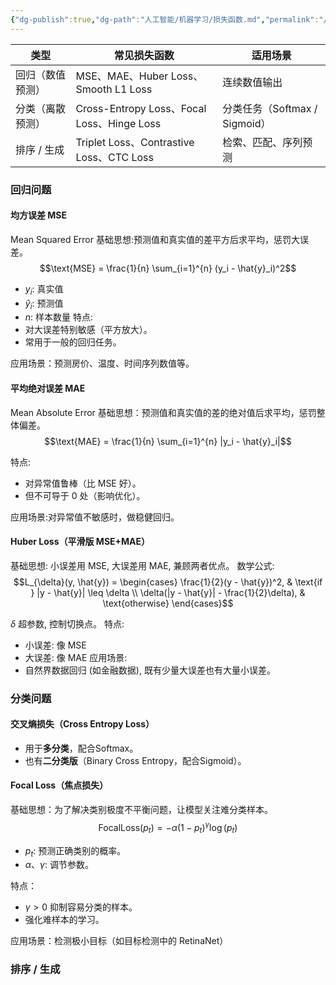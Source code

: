 ```yaml
---
{"dg-publish":true,"dg-path":"人工智能/机器学习/损失函数.md","permalink":"/人工智能/机器学习/损失函数/","dgPassFrontmatter":true,"noteIcon":"","created":"2025-04-29T00:13:49.617+08:00","updated":"2025-04-29T11:32:45.564+08:00"}
---
```





| 类型       | 常见损失函数                                   | 适用场景                    |
| -------- | ---------------------------------------- | ----------------------- |
| 回归（数值预测） | MSE、MAE、Huber Loss、Smooth L1 Loss        | 连续数值输出                  |
| 分类（离散预测） | Cross-Entropy Loss、Focal Loss、Hinge Loss | 分类任务（Softmax / Sigmoid） |
| 排序 / 生成  | Triplet Loss、Contrastive Loss、CTC Loss   | 检索、匹配、序列预测              |

### 回归问题
#### 均方误差 MSE 
Mean Squared Error 
基础思想:预测值和真实值的差平方后求平均，惩罚大误差。
$$\text{MSE} = \frac{1}{n} \sum_{i=1}^{n} (y_i - \hat{y}_i)^2$$

- $y_i$: 真实值
- $\hat{y}_i$: 预测值
- $n$: 样本数量
特点:
- 对大误差特别敏感（平方放大）。
- 常用于一般的回归任务。

应用场景：预测房价、温度、时间序列数值等。

#### 平均绝对误差 MAE
Mean Absolute Error
基础思想：预测值和真实值的差的绝对值后求平均，惩罚整体偏差。
$$\text{MAE} = \frac{1}{n} \sum_{i=1}^{n} |y_i - \hat{y}_i|$$

特点:
- 对异常值鲁棒（比 MSE 好）。
- 但不可导于 0 处（影响优化）。

应用场景:对异常值不敏感时，做稳健回归。

####  Huber Loss（平滑版 MSE+MAE）
基础思想:
小误差用 MSE, 大误差用 MAE, 兼顾两者优点。
数学公式:
$$L_{\delta}(y, \hat{y}) = \begin{cases}
\frac{1}{2}(y - \hat{y})^2, & \text{if } |y - \hat{y}| \leq \delta \\
\delta(|y - \hat{y}| - \frac{1}{2}\delta), & \text{otherwise}
\end{cases}$$

$\delta$ 超参数, 控制切换点。
特点:
- 小误差: 像 MSE
- 大误差: 像 MAE
应用场景:
- 自然界数据回归 (如金融数据), 既有少量大误差也有大量小误差。
### 分类问题
#### 交叉熵损失（Cross Entropy Loss）
- 用于**多分类**，配合Softmax。
- 也有**二分类版**（Binary Cross Entropy，配合Sigmoid）。
#### Focal Loss（焦点损失）
基础思想：为了解决类别极度不平衡问题，让模型关注难分类样本。
$$\text{FocalLoss}(p_t) = -\alpha(1 - p_t)^{\gamma} \log(p_t)$$
- $p_t$: 预测正确类别的概率。
- $\alpha$、$\gamma$: 调节参数。

特点：
- $\gamma > 0$ 抑制容易分类的样本。
- 强化难样本的学习。

应用场景：检测极小目标（如目标检测中的 RetinaNet）

### 排序 / 生成


